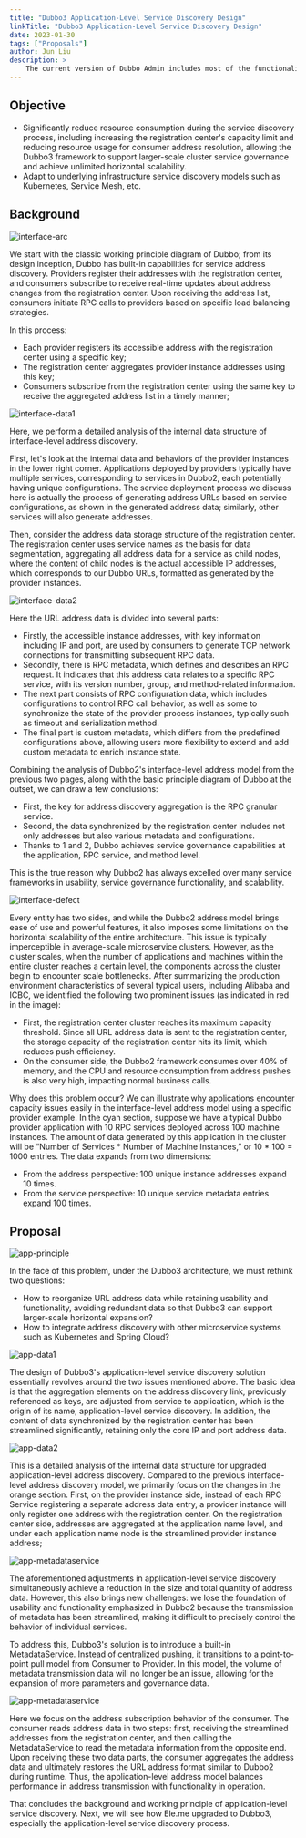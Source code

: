 ```yaml
---
title: "Dubbo3 Application-Level Service Discovery Design"
linkTitle: "Dubbo3 Application-Level Service Discovery Design"
date: 2023-01-30
tags: ["Proposals"]
author: Jun Liu
description: >
    The current version of Dubbo Admin includes most of the functionalities from previous versions, including service governance and service queries, while also supporting new features in service governance introduced in Dubbo2.7.
---
```


## Objective
* Significantly reduce resource consumption during the service discovery process, including increasing the registration center's capacity limit and reducing resource usage for consumer address resolution, allowing the Dubbo3 framework to support larger-scale cluster service governance and achieve unlimited horizontal scalability.
* Adapt to underlying infrastructure service discovery models such as Kubernetes, Service Mesh, etc.

## Background
![interface-arc](/imgs/blog/proposals/discovery/arc.png)

We start with the classic working principle diagram of Dubbo; from its design inception, Dubbo has built-in capabilities for service address discovery. Providers register their addresses with the registration center, and consumers subscribe to receive real-time updates about address changes from the registration center. Upon receiving the address list, consumers initiate RPC calls to providers based on specific load balancing strategies.

In this process:
* Each provider registers its accessible address with the registration center using a specific key;
* The registration center aggregates provider instance addresses using this key;
* Consumers subscribe from the registration center using the same key to receive the aggregated address list in a timely manner;

![interface-data1](/imgs/blog/proposals/discovery/interface-data1.png)

Here, we perform a detailed analysis of the internal data structure of interface-level address discovery.

First, let's look at the internal data and behaviors of the provider instances in the lower right corner. Applications deployed by providers typically have multiple services, corresponding to services in Dubbo2, each potentially having unique configurations. The service deployment process we discuss here is actually the process of generating address URLs based on service configurations, as shown in the generated address data; similarly, other services will also generate addresses.

Then, consider the address data storage structure of the registration center. The registration center uses service names as the basis for data segmentation, aggregating all address data for a service as child nodes, where the content of child nodes is the actual accessible IP addresses, which corresponds to our Dubbo URLs, formatted as generated by the provider instances.

![interface-data2](/imgs/blog/proposals/discovery/interface-data2.png)

Here the URL address data is divided into several parts:
* Firstly, the accessible instance addresses, with key information including IP and port, are used by consumers to generate TCP network connections for transmitting subsequent RPC data.
* Secondly, there is RPC metadata, which defines and describes an RPC request. It indicates that this address data relates to a specific RPC service, with its version number, group, and method-related information.
* The next part consists of RPC configuration data, which includes configurations to control RPC call behavior, as well as some to synchronize the state of the provider process instances, typically such as timeout and serialization method.
* The final part is custom metadata, which differs from the predefined configurations above, allowing users more flexibility to extend and add custom metadata to enrich instance state.

Combining the analysis of Dubbo2's interface-level address model from the previous two pages, along with the basic principle diagram of Dubbo at the outset, we can draw a few conclusions:
* First, the key for address discovery aggregation is the RPC granular service.
* Second, the data synchronized by the registration center includes not only addresses but also various metadata and configurations.
* Thanks to 1 and 2, Dubbo achieves service governance capabilities at the application, RPC service, and method level.

This is the true reason why Dubbo2 has always excelled over many service frameworks in usability, service governance functionality, and scalability.

![interface-defect](/imgs/blog/proposals/discovery/interface-defect.png)

Every entity has two sides, and while the Dubbo2 address model brings ease of use and powerful features, it also imposes some limitations on the horizontal scalability of the entire architecture. This issue is typically imperceptible in average-scale microservice clusters. However, as the cluster scales, when the number of applications and machines within the entire cluster reaches a certain level, the components across the cluster begin to encounter scale bottlenecks. After summarizing the production environment characteristics of several typical users, including Alibaba and ICBC, we identified the following two prominent issues (as indicated in red in the image):
* First, the registration center cluster reaches its maximum capacity threshold. Since all URL address data is sent to the registration center, the storage capacity of the registration center hits its limit, which reduces push efficiency.
* On the consumer side, the Dubbo2 framework consumes over 40% of memory, and the CPU and resource consumption from address pushes is also very high, impacting normal business calls.

Why does this problem occur? We can illustrate why applications encounter capacity issues easily in the interface-level address model using a specific provider example. In the cyan section, suppose we have a typical Dubbo provider application with 10 RPC services deployed across 100 machine instances. The amount of data generated by this application in the cluster will be “Number of Services * Number of Machine Instances,” or 10 * 100 = 1000 entries. The data expands from two dimensions:
* From the address perspective: 100 unique instance addresses expand 10 times.
* From the service perspective: 10 unique service metadata entries expand 100 times.

## Proposal

![app-principle](/imgs/blog/proposals/discovery/app-principle.png)

In the face of this problem, under the Dubbo3 architecture, we must rethink two questions:
* How to reorganize URL address data while retaining usability and functionality, avoiding redundant data so that Dubbo3 can support larger-scale horizontal expansion?
* How to integrate address discovery with other microservice systems such as Kubernetes and Spring Cloud?

![app-data1](/imgs/blog/proposals/discovery/app-data1.png)

The design of Dubbo3's application-level service discovery solution essentially revolves around the two issues mentioned above. The basic idea is that the aggregation elements on the address discovery link, previously referenced as keys, are adjusted from service to application, which is the origin of its name, application-level service discovery. In addition, the content of data synchronized by the registration center has been streamlined significantly, retaining only the core IP and port address data.

![app-data2](/imgs/blog/proposals/discovery/app-data2.png)

This is a detailed analysis of the internal data structure for upgraded application-level address discovery. Compared to the previous interface-level address discovery model, we primarily focus on the changes in the orange section. First, on the provider instance side, instead of each RPC Service registering a separate address data entry, a provider instance will only register one address with the registration center. On the registration center side, addresses are aggregated at the application name level, and under each application name node is the streamlined provider instance address;

![app-metadataservice](/imgs/blog/proposals/discovery/app-metadataservice.png)

The aforementioned adjustments in application-level service discovery simultaneously achieve a reduction in the size and total quantity of address data. However, this also brings new challenges: we lose the foundation of usability and functionality emphasized in Dubbo2 because the transmission of metadata has been streamlined, making it difficult to precisely control the behavior of individual services.

To address this, Dubbo3's solution is to introduce a built-in MetadataService. Instead of centralized pushing, it transitions to a point-to-point pull model from Consumer to Provider. In this model, the volume of metadata transmission data will no longer be an issue, allowing for the expansion of more parameters and governance data.

![app-metadataservice](/imgs/blog/proposals/discovery/app-workflow.png)

Here we focus on the address subscription behavior of the consumer. The consumer reads address data in two steps: first, receiving the streamlined addresses from the registration center, and then calling the MetadataService to read the metadata information from the opposite end. Upon receiving these two data parts, the consumer aggregates the address data and ultimately restores the URL address format similar to Dubbo2 during runtime. Thus, the application-level address model balances performance in address transmission with functionality in operation.

That concludes the background and working principle of application-level service discovery. Next, we will see how Ele.me upgraded to Dubbo3, especially the application-level service discovery process.

